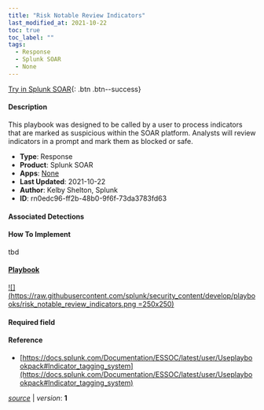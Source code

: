 ```yaml
---
title: "Risk Notable Review Indicators"
last_modified_at: 2021-10-22
toc: true
toc_label: ""
tags:
  - Response
  - Splunk SOAR
  - None
---
```


[Try in Splunk SOAR](https://www.splunk.com/en_us/software/splunk-security-orchestration-and-automation.html){: .btn .btn--success}

#### Description

This playbook was designed to be called by a user to process indicators that are marked as suspicious within the SOAR platform. Analysts will review indicators in a prompt and mark them as blocked or safe.

- **Type**: Response
- **Product**: Splunk SOAR
- **Apps**: [None](https://splunkbase.splunk.com/apps/#/search/None/product/soar)
- **Last Updated**: 2021-10-22
- **Author**: Kelby Shelton, Splunk
- **ID**: rn0edc96-ff2b-48b0-9f6f-73da3783fd63

#### Associated Detections


#### How To Implement
tbd

#### [Playbook](https://splunk.github.io/soar-playbook-viewer/?playbook=https://raw.githubusercontent.com/phantomcyber/playbooks/latest/risk_notable_review_indicators.json)

[![](https://raw.githubusercontent.com/splunk/security_content/develop/playbooks/risk_notable_review_indicators.png =250x250)](https://splunk.github.io/soar-playbook-viewer/?playbook=https://raw.githubusercontent.com/phantomcyber/playbooks/latest/risk_notable_review_indicators.json)

#### Required field


#### Reference

* [https://docs.splunk.com/Documentation/ESSOC/latest/user/Useplaybookpack#Indicator_tagging_system](https://docs.splunk.com/Documentation/ESSOC/latest/user/Useplaybookpack#Indicator_tagging_system)




[*source*](https://github.com/splunk/security_content/tree/develop/playbooks/risk_notable_review_indicators.yml) \| *version*: **1**